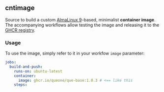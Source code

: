 ## cntimage

Source to build a custom [AlmaLinux 9](https://almalinux.org/)-based, minimalist **container image**. The accompanying workflows allow testing the image and releasing it to the [GHCR registry](https://github.blog/news-insights/product-news/introducing-github-container-registry/).

### Usage

To use the image, simply refer to it in your workfow `image` parameter:

```yaml
jobs:
  build-and-push:
    runs-on: ubuntu-latest
    container:
      image: ghcr.io/queone/que-base:1.0.3 # <== like this 
    steps:
```
